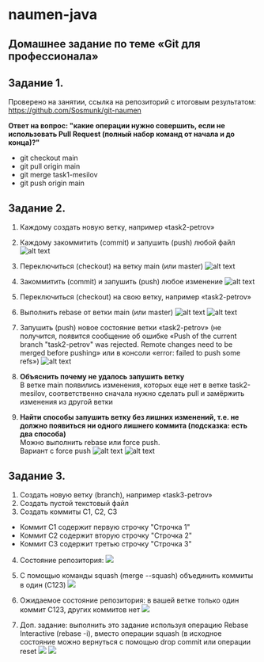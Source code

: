 # naumen-java

## Домашнее задание по теме «Git для профессионала»

## Задание 1.
Проверено на занятии, ссылка на репозиторий с итоговым результатом:
https://github.com/Sosmunk/git-naumen

**Ответ на вопрос: "какие операции нужно совершить, если не использовать Pull Request (полный
набор команд от начала и до конца)?"**
- git checkout main
- git pull origin main
- git merge task1-mesilov
- git push origin main

## Задание 2.

1. Каждому создать новую ветку, например «task2-petrov»
2. Каждому закоммитить (commit) и запушить (push) любой файл
![alt text](https://github.com/Sosmunk/naumen-java/assets/104257106/9d7c033c-3715-44cb-b325-00655df22656)
3. Переключиться (checkout) на ветку main (или master)
![alt text](https://github.com/Sosmunk/naumen-java/assets/104257106/4e5c40a7-a4b0-4a8d-b9b9-bdbc01481740)

4. Закоммитить (commit) и запушить (push) любое изменение
![alt text](https://github.com/Sosmunk/naumen-java/assets/104257106/7447c3c8-14ba-46ae-9edd-1c69b281955c)
5. Переключиться (checkout) на свою ветку, например «task2-petrov»
6. Выполнить rebase от ветки main (или master)
![alt text](https://github.com/Sosmunk/naumen-java/assets/104257106/098fb4ed-5e47-4c94-a26a-73fd382e6b2d)
![alt text](https://github.com/Sosmunk/naumen-java/assets/104257106/ab5c8187-f704-4e44-a79b-de5d2441e276)
7. Запушить (push) новое состояние ветки «task2-petrov» (не получится, появится сообщение 
об ошибке «Push of the current branch "task2-petrov" was rejected. Remote changes need to 
be merged before pushing» или в консоли «error: failed to push some refs»)
![alt text](https://github.com/Sosmunk/naumen-java/assets/104257106/c17ddf9a-df5e-4635-89c5-ddd76626c81c)

8. **Объяснить почему не удалось запушить ветку**<br/>
В ветке main появились изменения, которых еще нет в ветке task2-mesilov, соответственно сначала нужно сделать pull и замёржить изменения из другой ветки
9. **Найти способы запушить ветку без лишних изменений, т.е. не должно появиться ни одного 
лишнего коммита (подсказка: есть два способа)**<br/>
Можно выполнить rebase или force push.<br/>
Вариант с force push
 ![alt text](https://github.com/Sosmunk/naumen-java/assets/104257106/96b804ca-a36d-4959-b76e-362ffafca74c)
 ![alt text](https://github.com/Sosmunk/naumen-java/assets/104257106/75be3243-cf83-4380-8e43-78629a115764)

## Задание 3.

1. Создать новую ветку (branch), например «task3-petrov»
2. Создать пустой текстовый файл
3. Создать коммиты C1, C2, C3
- Коммит C1 содержит первую строчку "Строчка 1"
- Коммит C2 содержит вторую строчку "Строчка 2" 
- Коммит C3 содержит третью строчку "Строчка 3" 
4. Состояние репозитория: ![](https://github.com/Sosmunk/naumen-java/assets/104257106/cb1e5e88-d289-4e04-8b22-05ba75ed7b7c)
5. С помощью команды squash (merge --squash) объединить коммиты в один (C123)
![](https://github.com/Sosmunk/naumen-java/assets/104257106/652eaaa7-053e-4252-8c34-b46ee9338e79)

6. Ожидаемое состояние репозитория: в вашей ветке только один коммит C123, других 
коммитов нет
![](https://github.com/Sosmunk/naumen-java/assets/104257106/f27c69f2-878b-44de-9454-af2e0afaf728)
8. Доп. задание: выполнить это задание используя операцию Rebase Interactive (rebase -i), 
вместо операции squash (в исходное состояние можно вернуться с помощью drop commit
или операции reset
![](https://github.com/Sosmunk/naumen-java/assets/104257106/ca4b4f66-d2ec-4bcc-b398-7e757d67cf87)
![](https://github.com/Sosmunk/naumen-java/assets/104257106/9b365aaf-f5e8-4d8e-9010-2f07bb9ab8fe)



